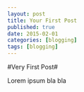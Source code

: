 ```yaml
---
layout: post
title: Your First Post
published: true
date: 2015-02-01
categories: [blogging]
tags: [blogging]
---
```

#Very First Post#

Lorem ipsum bla bla

